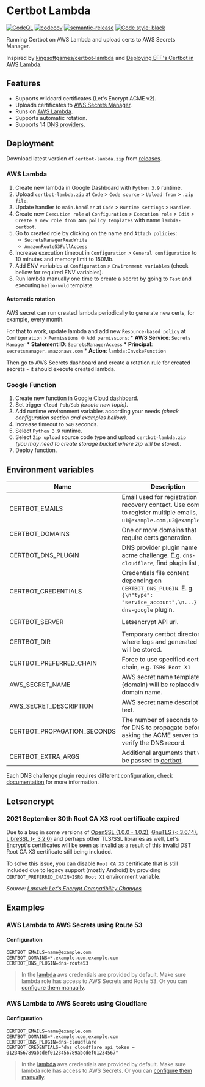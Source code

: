 # Certbot Lambda

[![CodeQL](https://github.com/KiraLT/certbot-lambda/actions/workflows/codeql-analysis.yml/badge.svg)](https://github.com/KiraLT/certbot-lambda/actions/workflows/codeql-analysis.yml)
[![codecov](https://codecov.io/gh/KiraLT/certbot-lambda/branch/main/graph/badge.svg?token=E599EPAOPM)](https://codecov.io/gh/KiraLT/certbot-lambda)
[![semantic-release](https://img.shields.io/badge/%20%20%F0%9F%93%A6%F0%9F%9A%80-semantic--release-e10079.svg)](https://github.com/relekang/python-semantic-release)
[![Code style: black](https://img.shields.io/badge/code%20style-black-000000.svg)](https://github.com/psf/black)

Running Certbot on AWS Lambda and upload certs to AWS Secrets Manager.

Inspired by [kingsoftgames/certbot-lambda](https://github.com/kingsoftgames/certbot-lambda) and [Deploying EFF's Certbot in AWS Lambda](https://arkadiyt.com/2018/01/26/deploying-effs-certbot-in-aws-lambda/).


## Features

- Supports wildcard certificates (Let's Encrypt ACME v2).
- Uploads certificates to [AWS Secrets Manager](https://aws.amazon.com/secrets-manager/).
- Runs on [AWS Lambda](https://aws.amazon.com/lambda/).
- Supports automatic rotation.
- Supports 14 [DNS providers](https://eff-certbot.readthedocs.io/en/stable/using.html#dns-plugins).

## Deployment

Download latest version of `certbot-lambda.zip` from [releases](https://github.com/KiraLT/certbot-lambda/releases).

### AWS Lambda

1. Create new lambda in Google Dashboard with `Python 3.9` runtime.
2. Upload `certbot-lambda.zip` at `Code` > `Code source` > `Upload from` > `.zip file`.
3. Update handler to `main.handler` at `Code` > `Runtime settings` > `Handler`.
4. Create new `Execution role` at `Configuration` > `Execution role` > `Edit` > `Create a new role from AWS policy templates` with name `lambda-certbot`.
5. Go to created role by clicking on the name and `Attach policies`:
    * `SecretsManagerReadWrite`
    * `AmazonRoute53FullAccess`
6. Increase execution timeout in `Configuration` > `General configuration` to 10 minutes and memory limit to 150Mb.
7. Add ENV variables at `Configuration` > `Environment variables` (check bellow for required ENV variables).
8. Run lambda manually one time to create a secret by going to `Test` and executing `hello-wold` template.

#### Automatic rotation

AWS secret can run created lambda periodically to generate new certs, for example, every month. 

For that to work, update lambda and add new `Resource-based policy` at `Configuration` > `Permissions` -> `Add permissions`:
    * **AWS Service**: `Secrets Manager`
    * **Statement ID**: `SecretsManagerAccess`
    * **Principal**: `secretsmanager.amazonaws.com`
    * **Action**: `lambda:InvokeFunction`

Then go to AWS Secrets dashboard and create a rotation rule for created secrets - it should execute created lambda.

### Google Function

1. Create new function in [Google Cloud dashboard](https://console.cloud.google.com/functions).
2. Set trigger `Cloud Pub/Sub` _(create new topic)_.
4. Add runtime environment variables according your needs _(check configuration section and examples bellow)_.
5. Increase timeout to `540` seconds.
6. Select `Python 3.9` runtime.
7. Select `Zip upload` source code type and upload `certbot-lambda.zip` _(you may need to create storage bucket where zip will be stored)_.
8. Deploy function.

## Environment variables

| Name | Description | Default/required |
|---|---|---|
| CERTBOT_EMAILS | Email used for registration and recovery contact. Use comma to register multiple emails, eg: `u1@example.com,u2@example.com`. | **required** |
| CERTBOT_DOMAINS | One or more domains that require certs generation. | **required** |
| CERTBOT_DNS_PLUGIN | DNS provider plugin name for acme challenge. E.g. `dns-cloudflare`, find plugin list [here](https://eff-certbot.readthedocs.io/en/stable/using.html#dns-plugins). | **required** |
| CERTBOT_CREDENTIALS | Credentials file content depending on `CERTBOT_DNS_PLUGIN`. E. g. `{\n"type": "service_account",\n...}` for `dns-google` plugin. | **required** except for [route53](https://certbot-dns-route53.readthedocs.io/en/stable/#credentials) |
| CERTBOT_SERVER | Letsencrypt API url. | `https://acme-v02.api.letsencrypt.org/directory` |
| CERTBOT_DIR | Temporary certbot directory where logs and generated certs will be stored. | `/tmp/certbot` |
| CERTBOT_PREFERRED_CHAIN | Force to use specified cert chain, e.g. `ISRG Root X1` | |
| AWS_SECRET_NAME | AWS secret name template, {domain} will be replaced with domain name. | `certbot-{domain}` |
| AWS_SECRET_DESCRIPTION | AWS secret name description text. | `Auto generated SSL certificate by lambda-certbot` |
| CERTBOT_PROPAGATION_SECONDS | The number of seconds to wait for DNS to propagate before asking the ACME server to verify the DNS record. | Depends on dns plugin |
| CERTBOT_EXTRA_ARGS | Additional arguments that will be passed to [certbot](https://eff-certbot.readthedocs.io/en/stable/using.html#certbot-command-line-options). | |

Each DNS challenge plugin requires different configuration, check [documentation](https://eff-certbot.readthedocs.io/en/stable/using.html#dns-plugins) for more information.

## Letsencrypt

### 2021 September 30th Root CA X3 root certificate expired

Due to a bug in some versions of [OpenSSL (1.0.0 - 1.0.2)](https://community.letsencrypt.org/t/openssl-client-compatibility-changes-for-let-s-encrypt-certificates/143816), [GnuTLS (< 3.6.14)](https://lists.gnupg.org/pipermail/gnutls-help/2020-June/004648.html), [LibreSSL (< 3.2.0)](https://ftp.openbsd.org/pub/OpenBSD/LibreSSL/libressl-3.2.0-relnotes.txt) and perhaps other TLS/SSL libraries as well, Let's Encrypt's certificates will be seen as invalid as a result of this invalid DST Root CA X3 certificate still being included.

To solve this issue, you can disable `Root CA X3` certificate that is still included due to legacy support (mostly Android) by providing `CERTBOT_PREFERRED_CHAIN=ISRG Root X1` environment variable.

_Source: [Laravel: Let's Encrypt Compatibility Changes](https://blog.laravel.com/forge-lets-encrypt-compatibility-changes)_

## Examples

### AWS Lambda to AWS Secrets using Route 53

#### Configuration

```
CERTBOT_EMAILS=name@example.com
CERTBOT_DOMAINS=*.example.com,example.com
CERTBOT_DNS_PLUGIN=dns-route53
```

> In the [lambda](https://aws.amazon.com/lambda/) aws credentials are provided by default. Make sure lambda role has access to AWS Secrets and Route 53. Or you can [configure them manually](https://docs.aws.amazon.com/cli/latest/userguide/cli-configure-envvars.html).

### AWS Lambda to AWS Secrets using Cloudflare

#### Configuration

```
CERTBOT_EMAILS=name@example.com
CERTBOT_DOMAINS=*.example.com,example.com
CERTBOT_DNS_PLUGIN=dns-cloudflare
CERTBOT_CREDENTIALS="dns_cloudflare_api_token = 0123456789abcdef0123456789abcdef01234567"
```

> In the [lambda](https://aws.amazon.com/lambda/) aws credentials are provided by default. Make sure lambda role has access to AWS Secrets. Or you can [configure them manually](https://docs.aws.amazon.com/cli/latest/userguide/cli-configure-envvars.html).